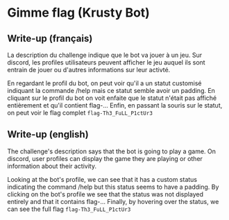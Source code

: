 # Gimme flag (Krusty Bot)

## Write-up (français)

La description du challenge indique que le bot va jouer à un jeu. Sur discord, les profiles utilisateurs peuvent afficher le jeu auquel ils sont entrain de jouer ou d'autres informations sur leur activté.

En regardant le profil du bot, on peut voir qu'il a un statut customisé indiquant la commande /help mais ce statut semble avoir un padding.
En cliquant sur le profil du bot on voit enfaite que le statut n'était pas affiché entièrement et qu'il contient flag-...
Enfin, en passant la souris sur le statut, on peut voir le flag complet `flag-Th3_FuLL_P1ctUr3`


## Write-up (english)

The challenge's description says that the bot is going to play a game. On discord, user profiles can display the game they are playing or other information about their activity.

Looking at the bot's profile, we can see that it has a custom status indicating the command /help but this status seems to have a padding.
By clicking on the bot's profile we see that the status was not displayed entirely and that it contains flag-...
Finally, by hovering over the status, we can see the full flag `flag-Th3_FuLL_P1ctUr3`